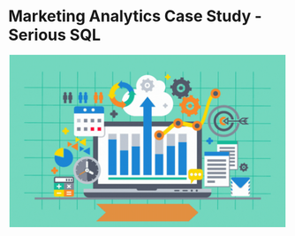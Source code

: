 # Marketing Analytics Case Study - Serious SQL

<p align="center">
    <img src="images\Marketing_Analytics.gif" width="500px" alt="marketing-analytics">
</p>
